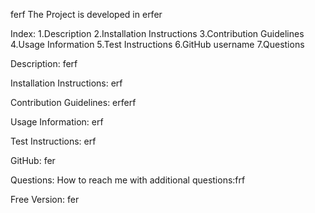 ferf
The Project is developed in erfer

Index:
1.Description
2.Installation Instructions
3.Contribution Guidelines
4.Usage Information
5.Test Instructions
6.GitHub username
7.Questions

Description:
ferf

Installation Instructions:
erf

Contribution Guidelines:
erferf

Usage Information:
erf

Test Instructions:
erf

GitHub:
fer

Questions:
How to reach me with additional questions:frf



Free Version:
fer